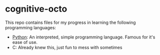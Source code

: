 # cognitive-octo
This repo contains files for my progress in learning the following programming languages:

- [Python](https://www.python.org): An interpreted, simple programming language. Famous for it's ease of use.
- C: Already knew this, just fun to mess with sometimes